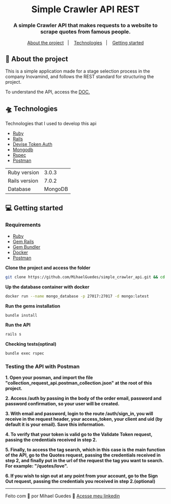 <h1 align="center">
  Simple Crawler API REST
</h1>

<h3 align="center">
  A simple Crawler API that makes requests to a website to scrape quotes from famous people.
</h3>

<p align="center">
  <a href="#-about-the-project">About the project</a>&nbsp;&nbsp;&nbsp;|&nbsp;&nbsp;&nbsp;
  <a href="#-technologies">Technologies</a>&nbsp;&nbsp;&nbsp;|&nbsp;&nbsp;&nbsp;
  <a href="#-getting-started">Getting started</a>
</p>


## 💼 About the project

<p>
  This is a simple application made for a stage selection process in the company Inovamind, and follows the REST standard for structuring the project.

  To understand the API, access the [DOC.](https://docs.google.com/document/d/1_jO-IsHB3OvX3H3Fgsla7PBchohmfTwAoVkLMFhWib4/edit?usp=sharing)
</p>

## 🛸 Technologies

Technologies that I used to develop this api

- [Ruby](https://www.ruby-lang.org/pt/)
- [Rails](https://rubyonrails.org/)
- [Devise Token Auth](https://github.com/lynndylanhurley/devise_token_auth)
- [Mongodb](https://docs.mongodb.com/mongoid/current/)
- [Rspec](https://rspec.info/)
- [Postman](https://www.postman.com/)

<table>
  <tr>
    <td>Ruby version</td>
    <td>
      3.0.3
    </td>
  </tr>
  <tr>
    <td>Rails version</td>
    <td>
      7.0.2
    </td>
  </tr>
  <tr>
    <td>Database</td>
    <td>
      MongoDB
    </td>
  </tr>
</table>


## 💻 Getting started

### Requirements

- [Ruby](https://www.ruby-lang.org/pt/)
- [Gem Rails](https://rubyonrails.org/)
- [Gem Bundler](https://bundler.io/)
- [Docker](https://docs.docker.com/engine/install/ubuntu/)
- [Postman](https://www.postman.com/)

**Clone the project and access the folder**

```bash
git clone https://github.com/MihaelGuedes/simple_crawler_api.git && cd field_collection
```

**Up the database container with docker**
```bash
docker run --name mongo_database -p 27017:27017 -d mongo:latest
```

**Run the gems installation**
```bash
bundle install
```

**Run the API**
```bash
rails s
```

**Checking tests(optinal)**
```bash
bundle exec rspec
```


### Testing the API with Postman

**1. Open your posman, and import the file "collection_request_api.postman_collection.json" at the root of this project.**

**2. Access /auth by passing in the body of the order email, password and password confirmation, so your user will be created.**

**3. With email and password, login to the route /auth/sign_in, you will receive in the request header, your access_token, your client and uid (by default it is your email). Save this information.**

**4. To verify that your token is valid go to the Validate Token request, passing the credentials received in step 2.**

**5. Finally, to access the tag search, which in this case is the main function of the API, go to the Quotes request, passing the credentials received in step 2, and finally put in the url of the request the tag you want to search. For example: "/quotes/love".**

**6. If you wish to sign out at any point from your account, go to the Sign Out request, passing the credentials you received in step 2.(optional)**

----------------------------------------------------------------------------------

Feito com 💙 por Mihael Guedes 👋 [Acesse meu linkedin](https://www.linkedin.com/in/mihael-guedes-9470b11ba/)